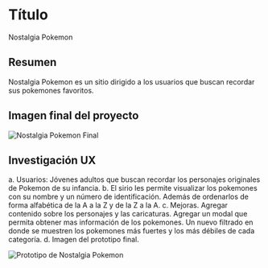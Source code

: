 # Título
Nostalgia Pokemon

## Resumen
Nostalgia Pokemon es un sitio dirigido a los usuarios que buscan recordar sus pokemones favoritos.

## Imagen final del proyecto
![Nostalgia Pokemon Final](https://)


## Investigación UX
a. Usuarios: Jóvenes adultos que buscan recordar los personajes originales de Pokemon de su infancia.
b. El sirio les permite visualizar los pokemones con su nombre y un número de identificación. Además de ordenarlos de forma alfabética de la A a la Z y de la Z a la A.
c. Mejoras. Agregar contenido sobre los personajes y las caricaturas. Agregar un modal que permita obtener mas información de los pokemones. Un nuevo filtrado en donde se muestren los pokemones más fuertes y los más débiles de cada categoría.
d. Imagen del prototipo final.

![Prototipo de  Nostalgia Pokemon](https://)
